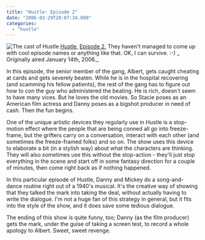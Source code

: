 ```yaml
---
title: "Hustle: Episode 2"
date: "2006-03-29T20:07:34.000"
categories: 
  - "hustle"
---
```


![The cast of Hustle](http://www.chrishubbs.com/wordpress/wp-content/uploads/2006/03/hustlecast.jpg) [Hustle](http://hustle.amctv.com), [Episode 2.](http://hustle.amctv.com/episodes/index.jsp?episode=0102) They haven't managed to come up with cool episode names or anything like that. OK, I can survive. :-) _ Originally aired January 14th, 2006._

In this episode, the senior member of the gang, Albert, gets caught cheating at cards and gets severely beaten. While he is in the hospital recovering (and scamming his fellow patients), the rest of the gang has to figure out how to con the guy who administered the beating. He is rich, doesn't seem to have many vices. But he loves the old movies. So Stacie poses as an American film actress and Danny poses as a bigshot producer in need of cash. Then the fun begins.

One of the unique artistic devices they regularly use in Hustle is a stop-motion effect where the people that are being conned all go into freeze-frame, but the grifters carry on a conversation, interact with each other (and sometimes the freeze-framed folks) and so on. The show uses this device to elaborate a bit (in a stylish way) about what the characters are thinking. They will also sometimes use this without the stop-action - they'll just stop everything in the scene and start off in some fantasy direction for a couple of minutes, then come right back as if nothing happened.

In this particular episode of Hustle, Danny and Mickey do a song-and-dance routine right out of a 1940's musical. It's the creative way of showing that they talked the mark into taking the deal, without actually having to write the dialogue. I'm not a huge fan of this strategy in general, but it fits into the style of the show, and it does save some tedious dialogue.

The ending of this show is quite funny, too; Danny (as the film producer) gets the mark, under the guise of taking a screen test, to record a whole apology to Albert. Sweet, sweet revenge.
